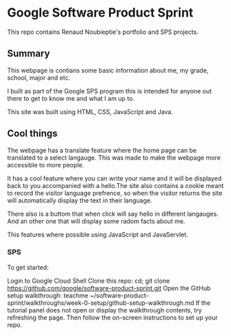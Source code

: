 # Google Software Product Sprint



This repo contains Renaud Noubieptie's portfolio and SPS projects.

## Summary 

This webpage is contians some basic information about me, my grade, school, major and etc.

I built as part of the Google SPS program this is intended for anyone out there to get to know me and what I am up to.

This site was built using HTML, CSS, JavaScript and Java.

## Cool things

The webpage has a translate feature where the home page can be translated to a select langauge. This was made to make the webpage more accessible to more people.

It has a cool feature where you can write your name and it will be displayed back to you accompanied with a hello.The site also contains a cookie meant to record the visitor language prefrence, so when the visitor returns the site will automatically display the text in their language.

There also is a buttom that when click will say hello in different langauges. And an other one that will display some radom facts about me.

This features where possible using JavaScript and JavaServlet.



### SPS


To get started:

Login to Google Cloud Shell
Clone this repo: cd; git clone https://github.com/google/software-product-sprint.git
Open the GitHub setup walkthrough: teachme ~/software-product-sprint/walkthroughs/week-0-setup/github-setup-walkthrough.md
If the tutorial panel does not open or display the walkthrough contents, try refreshing the page.
Then follow the on-screen instructions to set up your repo.



